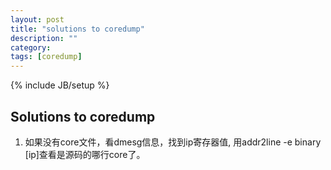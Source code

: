 ```yaml
---
layout: post
title: "solutions to coredump"
description: ""
category: 
tags: [coredump]
---
```

{% include JB/setup %}

## Solutions to coredump

1. 如果没有core文件，看dmesg信息，找到ip寄存器值, 用addr2line -e binary [ip]查看是源码的哪行core了。

